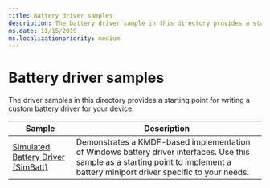 ```yaml
---
title: Battery driver samples
description: The battery driver sample in this directory provides a starting point for writing a custom driver for your device.
ms.date: 11/15/2019
ms.localizationpriority: medium
---
```


# Battery driver samples

The driver samples in this directory provides a starting point for writing a custom battery driver for your device.

| Sample | Description |
| --- | --- |
| [Simulated Battery Driver (SimBatt)](/samples/microsoft/windows-driver-samples/simbatt-simulated-battery-driver-sample/) | Demonstrates a KMDF-based implementation of Windows battery driver interfaces. Use this sample as a starting point to implement a battery miniport driver specific to your needs. |
